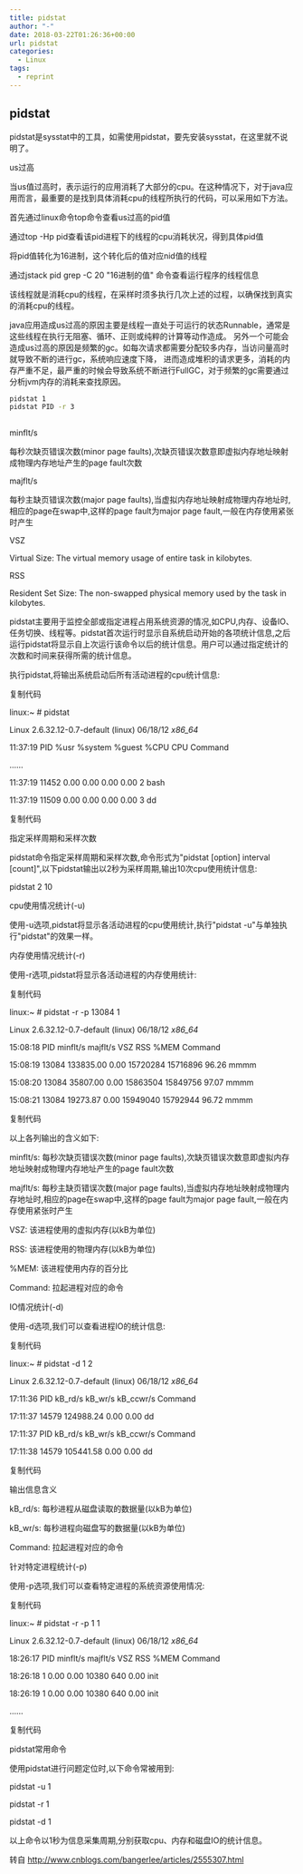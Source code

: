 ```yaml
---
title: pidstat
author: "-"
date: 2018-03-22T01:26:36+00:00
url: pidstat
categories:
  - Linux
tags:
  - reprint
---
```

## pidstat
  
pidstat是sysstat中的工具，如需使用pidstat，要先安装sysstat，在这里就不说明了。

us过高
  
当us值过高时，表示运行的应用消耗了大部分的cpu。在这种情况下，对于java应用而言，最重要的是找到具体消耗cpu的线程所执行的代码，可以采用如下方法。

首先通过linux命令top命令查看us过高的pid值

通过top -Hp pid查看该pid进程下的线程的cpu消耗状况，得到具体pid值

将pid值转化为16进制，这个转化后的值对应nid值的线程

通过jstack pid grep -C 20 "16进制的值" 命令查看运行程序的线程信息

该线程就是消耗cpu的线程，在采样时须多执行几次上述的过程，以确保找到真实的消耗cpu的线程。

java应用造成us过高的原因主要是线程一直处于可运行的状态Runnable，通常是这些线程在执行无阻塞、循环、正则或纯粹的计算等动作造成。 另外一个可能会造成us过高的原因是频繁的gc。如每次请求都需要分配较多内存，当访问量高时就导致不断的进行gc，系统响应速度下降， 进而造成堆积的请求更多，消耗的内存严重不足，最严重的时候会导致系统不断进行FullGC，对于频繁的gc需要通过分析jvm内存的消耗来查找原因。

```bash
pidstat 1
pidstat PID -r 3
  
```

minflt/s
  
每秒次缺页错误次数(minor page faults),次缺页错误次数意即虚拟内存地址映射成物理内存地址产生的page fault次数

majflt/s
  
每秒主缺页错误次数(major page faults),当虚拟内存地址映射成物理内存地址时,相应的page在swap中,这样的page fault为major page fault,一般在内存使用紧张时产生

VSZ

Virtual Size: The virtual memory usage of entire task in kilobytes.
  
RSS

Resident Set Size: The non-swapped physical memory used by the task in kilobytes.

pidstat主要用于监控全部或指定进程占用系统资源的情况,如CPU,内存、设备IO、任务切换、线程等。pidstat首次运行时显示自系统启动开始的各项统计信息,之后运行pidstat将显示自上次运行该命令以后的统计信息。用户可以通过指定统计的次数和时间来获得所需的统计信息。

执行pidstat,将输出系统启动后所有活动进程的cpu统计信息:

复制代码
  
linux:~ # pidstat
  
Linux 2.6.32.12-0.7-default (linux) 06/18/12 _x86_64_

11:37:19 PID %usr %system %guest %CPU CPU Command
  
……
  
11:37:19 11452 0.00 0.00 0.00 0.00 2 bash
  
11:37:19 11509 0.00 0.00 0.00 0.00 3 dd
  
复制代码
  
指定采样周期和采样次数

pidstat命令指定采样周期和采样次数,命令形式为"pidstat [option] interval [count]",以下pidstat输出以2秒为采样周期,输出10次cpu使用统计信息:

pidstat 2 10

cpu使用情况统计(-u)

使用-u选项,pidstat将显示各活动进程的cpu使用统计,执行"pidstat -u"与单独执行"pidstat"的效果一样。

内存使用情况统计(-r)

使用-r选项,pidstat将显示各活动进程的内存使用统计:

复制代码
  
linux:~ # pidstat -r -p 13084 1
  
Linux 2.6.32.12-0.7-default (linux) 06/18/12 _x86_64_

15:08:18 PID minflt/s majflt/s VSZ RSS %MEM Command
  
15:08:19 13084 133835.00 0.00 15720284 15716896 96.26 mmmm
  
15:08:20 13084 35807.00 0.00 15863504 15849756 97.07 mmmm
  
15:08:21 13084 19273.87 0.00 15949040 15792944 96.72 mmmm
  
复制代码
  
以上各列输出的含义如下:

minflt/s: 每秒次缺页错误次数(minor page faults),次缺页错误次数意即虚拟内存地址映射成物理内存地址产生的page fault次数
  
majflt/s: 每秒主缺页错误次数(major page faults),当虚拟内存地址映射成物理内存地址时,相应的page在swap中,这样的page fault为major page fault,一般在内存使用紧张时产生
  
VSZ: 该进程使用的虚拟内存(以kB为单位)
  
RSS: 该进程使用的物理内存(以kB为单位)
  
%MEM: 该进程使用内存的百分比
  
Command: 拉起进程对应的命令

IO情况统计(-d)

使用-d选项,我们可以查看进程IO的统计信息:

复制代码
  
linux:~ # pidstat -d 1 2
  
Linux 2.6.32.12-0.7-default (linux) 06/18/12 _x86_64_

17:11:36 PID kB_rd/s kB_wr/s kB_ccwr/s Command
  
17:11:37 14579 124988.24 0.00 0.00 dd

17:11:37 PID kB_rd/s kB_wr/s kB_ccwr/s Command
  
17:11:38 14579 105441.58 0.00 0.00 dd
  
复制代码
  
输出信息含义

kB_rd/s: 每秒进程从磁盘读取的数据量(以kB为单位)
  
kB_wr/s: 每秒进程向磁盘写的数据量(以kB为单位)
  
Command: 拉起进程对应的命令

针对特定进程统计(-p)

使用-p选项,我们可以查看特定进程的系统资源使用情况:

复制代码
  
linux:~ # pidstat -r -p 1 1
  
Linux 2.6.32.12-0.7-default (linux) 06/18/12 _x86_64_

18:26:17 PID minflt/s majflt/s VSZ RSS %MEM Command
  
18:26:18 1 0.00 0.00 10380 640 0.00 init
  
18:26:19 1 0.00 0.00 10380 640 0.00 init
  
……
  
复制代码

pidstat常用命令
  
使用pidstat进行问题定位时,以下命令常被用到:

pidstat -u 1

pidstat -r 1

pidstat -d 1
  
以上命令以1秒为信息采集周期,分别获取cpu、内存和磁盘IO的统计信息。

转自 <http://www.cnblogs.com/bangerlee/articles/2555307.html>
